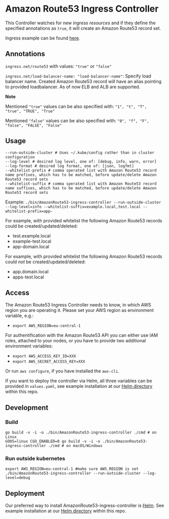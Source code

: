 # Amazon Route53 Ingress Controller

This Controller watches for new *ingress resources* and if they define the specified annotations as `true`, it will create an Amazon Route53 record set.

Ingress example can be found [here](ingress-resource-examples).

## Annotations

`ingress.net/route53` with values: `"true"` or `"false"`

`ingress.net/load-balancer-name: "load-balancer-name"`:  Specify load balancer name. Created Amazon Route53 record will have an alias pointing to provided loadbalancer. As of now ELB and ALB are supported.

**Note**

Mentioned `"true"` values can be also specified with: `"1", "t", "T", "true", "TRUE", "True"`

Mentioned `"false"` values can be also specified with: `"0", "f", "F", "false", "FALSE", "False"`

## Usage
```
--run-outside-cluster # Uses ~/.kube/config rather than in cluster configuration
--log-level # desired log level, one of: [debug, info, warn, error]
--log-format # desired log format, one of: [json, logfmt]
--whitelist-prefix # comma sperated list with Amazon Route53 record name prefixes, which has to be matched, before update/delete Amazon Route53 record sets 
--whitelist-suffix # comma sperated list with Amazon Route53 record name suffixes, which has to be matched, before update/delete Amazon Route53 record sets 
```

Example:
`./bin/AmazonRoute53-ingress-controller --run-outside-cluster --log-level=info --whitelist-suffix=example.local,test.local --whitelist-prefix=app-`

For example, with provided whitelist the following Amazon Route53 records could be created/updated/deleted:
- test.example.local
- example-test.local
- app-domain.local

For example, with provided whitelist the following Amazon Route53 records could *not* be created/updated/deleted:
- app.domain.local
- apps-test.local

## Access
The Amazon Route53 Ingress Controller needs to know, in which AWS region you are operating it. Please set your AWS region as environment variable, e.g.:
- `export AWS_REGION=eu-central-1`

For authentification with the Amazon Route53 API you can either use IAM roles, attached to your nodes, or you have to provide two additional environment variables:
- `export AWS_ACCESS_KEY_ID=XXX`
- `export AWS_SECRET_ACCESS_KEY=XXX`
 
Or run `aws configure`, if you have installed the `aws-cli`.

If you want to deploy the controller via Helm, all three variables can be provided in `values.yaml`, see example installation at our [Helm directory](helm) within this repo.

## Development
### Build
```
go build -v -i -o ./bin/AmazonRoute53-ingress-controller ./cmd # on Linux
GOOS=linux CGO_ENABLED=0 go build -v -i -o ./bin/AmazonRoute53-ingress-controller ./cmd # on macOS/Windows
```

### Run outside kubernetes
```
export AWS_REGION=eu-central-1 #make sure AWS_REGION is set
./bin/AmazonRoute53-ingress-controller --run-outside-cluster --log-level=debug
```

## Deployment
Our preferred way to install AmazonRoute53-ingress-controller is [Helm](https://helm.sh/). See example installation at our [Helm directory](helm) within this repo.
